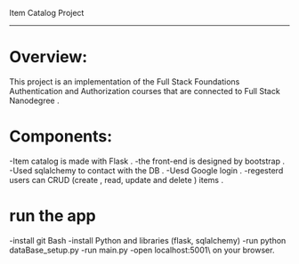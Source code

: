 Item Catalog Project 
_____________________

# Overview:
This project is an implementation of the Full Stack Foundations Authentication and
Authorization courses that are connected to Full Stack Nanodegree .

# Components:
-Item catalog is made with Flask . 
-the front-end is designed by bootstrap . 
-Used sqlalchemy to contact with the DB . 
-Uesd Google login . 
-regesterd users can CRUD (create , read, update and delete ) items . 

# run the app
-install git Bash
-install Python and libraries (flask, sqlalchemy)
-run python dataBase_setup.py
-run main.py
-open localhost:5001\ on your browser.
